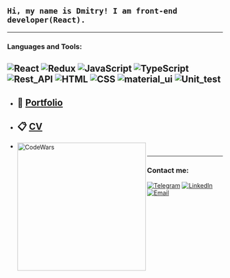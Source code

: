 ## `Hi, my name is Dmitry! I am front-end developer(React).`

---
### Languages and Tools:
![React](https://img.shields.io/badge/-React-134076?style=for-the-badge&logo=react)
![Redux](https://img.shields.io/badge/-Redux-134076?style=for-the-badge&logo=Redux)
![JavaScript](https://img.shields.io/badge/-JavaScript-134076?style=for-the-badge&logo=JavaScript)
![TypeScript](https://img.shields.io/badge/-TypeScript-134076?style=for-the-badge&logo=TypeScript&logoColor=ffff00)
![Rest_API](https://img.shields.io/badge/-Rest_API-134076?style=for-the-badge&logo=TypeScript&logoColor=ffff00)
![HTML](https://img.shields.io/badge/-HTML-134076?style=for-the-badge&logo=html5)
![CSS](https://img.shields.io/badge/-CSS-134076?style=for-the-badge&logo=CSS3)
![material_ui](https://img.shields.io/badge/-material_ui-134076?style=for-the-badge&logo)
![Unit_test](https://img.shields.io/badge/-Unit_test-134076?style=for-the-badge&logo)
---
- ## 💼 [Portfolio](https://DmitryDor.github.io/myPartfolio)
- ## 📋 [CV](https://drive.google.com/file/d/1LppvmrJQ6eeR2KL7FqgD72RjFiiiLCOW/view)
- [<img align="left" alt="CodeWars" width="300px" src="https://www.codewars.com/users/Dorik/badges/large"/>](https://www.codewars.com/users/Dorik)

___
### Contact me:
[![Telegram](https://img.shields.io/badge/-Telegram-134076?style=for-the-badge&logo=Telegram)](https://t.me/DmitryDoroshenko)
[![LinkedIn](https://img.shields.io/badge/-LinkedIn-134076?style=for-the-badge&logo=LinkedIn)](https://www.linkedin.com/in/dmitry-doroshenko80)
[![Email](https://img.shields.io/badge/-Email-134076?style=for-the-badge&logo=Email)](mailto:dmitrydoroshenko80@gmail.com)

